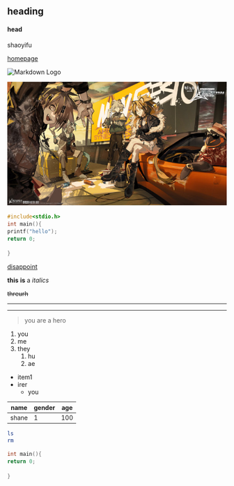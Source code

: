 ## heading
#### head
shaoyifu

[homepage](README.md)


![Markdown Logo](https://wx4.sinaimg.cn/mw690/001NgqBNly1gpccsbu0vij60j609bjru02.jpg)



![](img.jpg)

```c
#include<stdio.h>
int main(){
printf("hello");
return 0;

}
```
[disappoint](http://www.baidu.com "baisu")

**this** __is__ a *italics*

~~threurh~~
___ 
---
> you are a hero

1. you
1.  me
1. they
    1. hu
    2. ae




* item1
* irer
    * you
  
name | gender | age
---|---|---|
shane | 1| 100
```bash
ls
rm

```
```c
int main(){
return 0;

}
```


